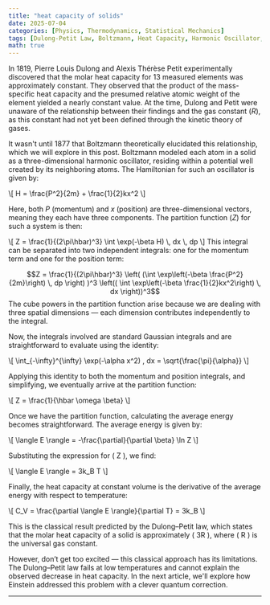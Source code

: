 ```yaml
---
title: "heat capacity of solids"
date: 2025-07-04
categories: [Physics, Thermodynamics, Statistical Mechanics]
tags: [Dulong-Petit Law, Boltzmann, Heat Capacity, Harmonic Oscillator, Partition Function]
math: true 
---
```

<script type="text/javascript"
  src="https://cdn.jsdelivr.net/npm/mathjax@3/es5/tex-mml-chtml.js">
</script>

In 1819, Pierre Louis Dulong and Alexis Thérèse Petit experimentally discovered that the molar heat capacity for 13 measured elements was approximately constant. They observed that the product of the mass-specific heat capacity and the presumed relative atomic weight of the element yielded a nearly constant value. At the time, Dulong and Petit were unaware of the relationship between their findings and the gas constant ($R$), as this constant had not yet been defined through the kinetic theory of gases.

It wasn't until 1877 that Boltzmann theoretically elucidated this relationship, which we will explore in this post. Boltzmann modeled each atom in a solid as a three-dimensional harmonic oscillator, residing within a potential well created by its neighboring atoms. The Hamiltonian for such an oscillator is given by:

\\[
H = \\frac{P^2}{2m} + \\frac{1}{2}kx^2
\\]

Here, both $P$ (momentum) and $x$ (position) are three-dimensional vectors, meaning they each have three components. The partition function ($Z$) for such a system is then:

\\[
Z = \\frac{1}{(2\\pi\\hbar)^3} \\int \\exp(-\\beta H) \\, dx \\, dp
\\]
This integral can be separated into two independent integrals: one for the momentum term and one for the position term:

$$Z = \frac{1}{(2\pi\hbar)^3} \left( (\int \exp\left(-\beta \frac{P^2}{2m}\right) \, dp \right) )^3 \left(( \int \exp\left(-\beta \frac{1}{2}kx^2\right) \, dx \right))^3$$
The cube powers in the partition function arise because we are dealing with three spatial dimensions — each dimension contributes independently to the integral.

Now, the integrals involved are standard Gaussian integrals and are straightforward to evaluate using the identity:

\\[
\int_{-\infty}^{\infty} \exp(-\alpha x^2) \, dx = \sqrt{\\frac{\pi}{\alpha}}
\\]

Applying this identity to both the momentum and position integrals, and simplifying, we eventually arrive at the partition function:

\\[
Z = \\frac{1}{\hbar \omega \beta}
\\]

Once we have the partition function, calculating the average energy becomes straightforward. The average energy is given by:

\\[
\\langle E \\rangle = -\\frac{\\partial}{\\partial \\beta} \\ln Z
\\]

Substituting the expression for \( Z \), we find:

\\[
\\langle E \\rangle = 3k_B T
\\]

Finally, the heat capacity at constant volume is the derivative of the average energy with respect to temperature:

\\[
C_V = \\frac{\\partial \\langle E \\rangle}{\\partial T} = 3k_B
\\]

This is the classical result predicted by the Dulong–Petit law, which states that the molar heat capacity of a solid is approximately \( 3R \), where \( R \) is the universal gas constant.

However, don’t get too excited — this classical approach has its limitations. The Dulong–Petit law fails at low temperatures and cannot explain the observed decrease in heat capacity. In the next article, we'll explore how Einstein addressed this problem with a clever quantum correction.

---
